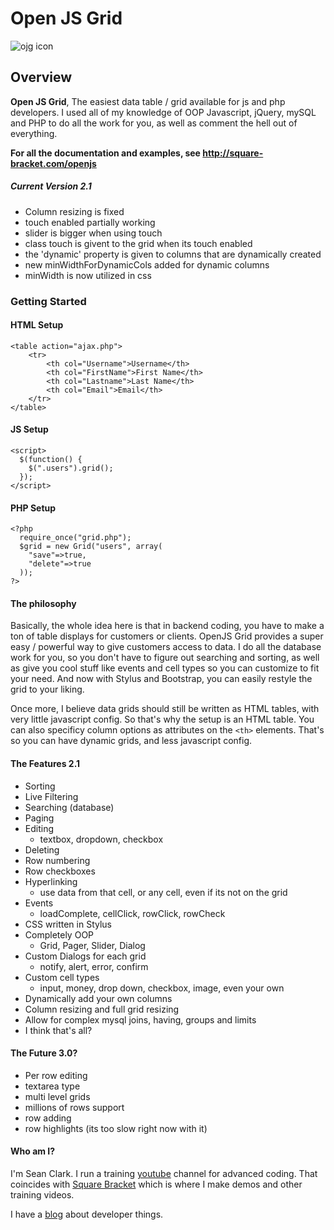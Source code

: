 # Open JS Grid

![ojg icon](http://square-bracket.com/images/img/openjsgrid.png)

## Overview

**Open JS Grid**, The easiest data table / grid available for js and php developers.  I used all of my knowledge of OOP Javascript, jQuery, mySQL and PHP to do all the work for you, as well as comment the hell out of everything.

**For all the documentation and examples, see <http://square-bracket.com/openjs>**


##### Current Version 2.1
 - Column resizing is fixed
 - touch enabled partially working
 - slider is bigger when using touch
 - class touch is givent to the grid when its touch enabled
 - the 'dynamic' property is given to columns that are dynamically created
 - new minWidthForDynamicCols added for dynamic columns
 - minWidth is now utilized in css

### Getting Started

#### HTML Setup

	<table action="ajax.php">
     	<tr>
     		<th col="Username">Username</th>
     		<th col="FirstName">First Name</th>
     		<th col="Lastname">Last Name</th>
     		<th col="Email">Email</th>
		</tr>
	</table>
	
#### JS Setup

	<script>
      $(function() {
        $(".users").grid();
      });
    </script>


#### PHP Setup

	<?php
      require_once("grid.php");
      $grid = new Grid("users", array(
        "save"=>true,
        "delete"=>true
      ));
    ?>

#### The philosophy

Basically, the whole idea here is that in backend coding, you have to make a ton of table displays for customers or clients.  OpenJS Grid provides a super easy / powerful way to give customers access to data.  I do all the database work for you, so you don't have to figure out searching and sorting, as well as give you cool stuff like events and cell types so you can customize to fit your need. And now with Stylus and Bootstrap, you can easily restyle the grid to your liking.

Once more, I believe data grids should still be written as HTML tables, with very little javascript config.  So that's why the setup is an HTML table. You can also specificy column options as attributes on the `<th>` elements. That's so you can have dynamic grids, and less javascript config.

#### The Features 2.1

- Sorting
- Live Filtering
- Searching (database)
- Paging
- Editing
	- textbox, dropdown, checkbox
- Deleting
- Row numbering
- Row checkboxes
- Hyperlinking
	- use data from that cell, or any cell, even if its not on the grid
- Events 
	- loadComplete, cellClick, rowClick, rowCheck
- CSS written in Stylus
- Completely OOP
	- Grid, Pager, Slider, Dialog
- Custom Dialogs for each grid
	- notify, alert, error, confirm
- Custom cell types
	- input, money, drop down, checkbox, image, even your own
- Dynamically add your own columns
- Column resizing and full grid resizing
- Allow for complex mysql joins, having, groups and limits
- I think that's all?

#### The Future 3.0?

- Per row editing
- textarea type
- multi level grids
- millions of rows support
- row adding
- row highlights (its too slow right now with it)

#### Who am I?

I'm Sean Clark.  I run a training [youtube](http://youtube.com/optikalefxx) channel for advanced coding. That coincides with [Square Bracket](http://square-bracket.com) which is where I make demos and other training videos.

I have a [blog](http://sean-optikalefx.blogspot.com/>) about developer things.